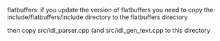 flatbuffers:
  if you update the version of flatbuffers you need to copy the include/flatbuffers/include directory to the flatbuffers directory

  then copy src/idl_parser.cpp (and src/idl_gen_text.cpp to this directory
